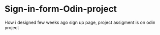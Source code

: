 # Sign-in-form-Odin-project

How i designed few weeks ago sign up page, project assigment is on odin project

